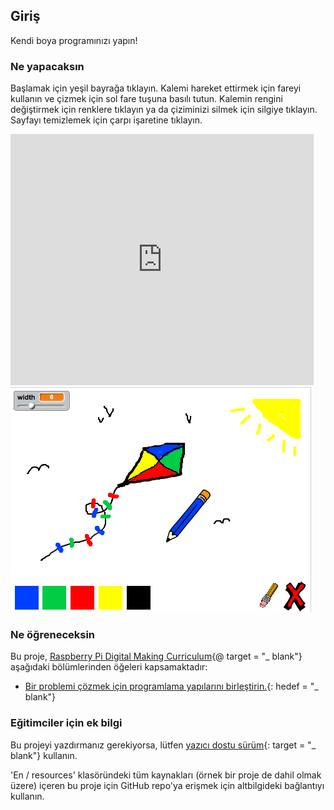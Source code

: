 ## Giriş

Kendi boya programınızı yapın!

### Ne yapacaksın

Başlamak için yeşil bayrağa tıklayın. Kalemi hareket ettirmek için fareyi kullanın ve çizmek için sol fare tuşuna basılı tutun. Kalemin rengini değiştirmek için renklere tıklayın ya da çiziminizi silmek için silgiye tıklayın. Sayfayı temizlemek için çarpı işaretine tıklayın.

<div class="scratch-preview">
  <iframe allowtransparency="true" width="485" height="402" src="https://scratch.mit.edu/projects/embed/63473366/?autostart=false" frameborder="0"></iframe>
  <img src="images/paint-final.png">
</div>

### Ne öğreneceksin

Bu proje, [Raspberry Pi Digital Making Curriculum](http://rpf.io/curriculum){@ target = "_ blank"} aşağıdaki bölümlerinden öğeleri kapsamaktadır:

+ [Bir problemi çözmek için programlama yapılarını birleştirin.](https://www.raspberrypi.org/curriculum/programming/builder){: hedef = "_ blank"}

### Eğitimciler için ek bilgi

Bu projeyi yazdırmanız gerekiyorsa, lütfen [yazıcı dostu sürüm](https://projects.raspberrypi.org/en/projects/paint-box/print){: target = "_ blank"} kullanın.

'En / resources' klasöründeki tüm kaynakları (örnek bir proje de dahil olmak üzere) içeren bu proje için GitHub repo'ya erişmek için altbilgideki bağlantıyı kullanın.